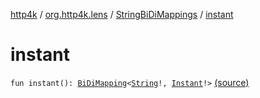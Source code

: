 [http4k](../../index.md) / [org.http4k.lens](../index.md) / [StringBiDiMappings](index.md) / [instant](./instant.md)

# instant

`fun instant(): `[`BiDiMapping`](../-bi-di-mapping/index.md)`<`[`String`](https://kotlinlang.org/api/latest/jvm/stdlib/kotlin/-string/index.html)`!, `[`Instant`](https://docs.oracle.com/javase/9/docs/api/java/time/Instant.html)`!>` [(source)](https://github.com/http4k/http4k/blob/master/http4k-core/src/main/kotlin/org/http4k/lens/BiDiMapping.kt#L68)